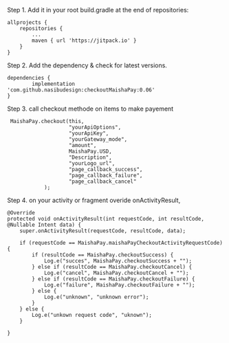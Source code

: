 Step 1. Add it in your root build.gradle at the end of repositories:

	allprojects {
		repositories {
			...
			maven { url 'https://jitpack.io' }
		}
	}

Step 2. Add the dependency & check for latest versions.

	dependencies {
	        implementation 'com.github.nasibudesign:checkoutMaishaPay:0.06'
	}

   

Step 3. call checkout methode on items to make payement
     
     MaishaPay.checkout(this,
                        "yourApiOptions",
                        "yourApiKey",
                        "yourGateway_mode",
                        "amount",
                        MaishaPay.USD,
                        "Description",
                        "yourLogo_url",
                        "page_callback_success",
                        "page_callback_failure",
                        "page_callback_cancel"
                );

Step 4. on your activity or fragment overide onActivityResult,

    @Override
    protected void onActivityResult(int requestCode, int resultCode, @Nullable Intent data) {
        super.onActivityResult(requestCode, resultCode, data);

        if (requestCode == MaishaPay.maishaPayCheckoutActivityRequestCode) {
            if (resultCode == MaishaPay.checkoutSuccess) {
                Log.e("succes", MaishaPay.checkoutSuccess + "");
            } else if (resultCode == MaishaPay.checkoutCancel) {
                Log.e("cancel", MaishaPay.checkoutCancel + "");
            } else if (resultCode == MaishaPay.checkoutFailure) {
                Log.e("failure", MaishaPay.checkoutFailure + "");
            } else {
                Log.e("unknown", "unknown error");
            }
        } else {
            Log.e("unkown request code", "uknown");
        }

    }